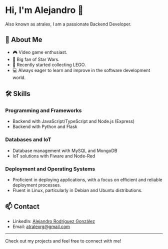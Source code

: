 # Hi, I'm Alejandro 👋

Also known as atralex, I am a passionate Backend Developer.

## 🚀 About Me
- 🎮 Video game enthusiast.
- 🌌 Big fan of Star Wars.
- 🚀 Recently started collecting LEGO.
- 💻 Always eager to learn and improve in the software development world.

## 🛠 Skills
### Programming and Frameworks
- Backend with JavaScript/TypeScript and Node.js (Express)
- Backend with Python and Flask

### Databases and IoT
- Database management with MySQL and MongoDB
- IoT solutions with Fiware and Node-Red

### Deployment and Operating Systems
- Proficient in deploying applications, with a focus on efficient and reliable deployment processes.
- Fluent in Linux, particularly in Debian and Ubuntu distributions.

## 📫 Contact
- LinkedIn: [Alejandro Rodríguez González](https://www.linkedin.com/in/alejandro-rodriguez-gonzalez-500b6621a/)
- Email: [atralexrg@gmail.com](mailto:atralexrg@gmail.com)

---

Check out my projects and feel free to connect with me!

